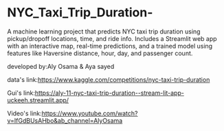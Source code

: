 # NYC_Taxi_Trip_Duration-
A machine learning project that predicts NYC taxi trip duration using pickup/dropoff locations, time, and ride info. Includes a Streamlit web app with an interactive map, real-time predictions, and a trained model using features like Haversine distance, hour, day, and passenger count.

developed by:Aly Osama & Aya sayed 


data's link:https://www.kaggle.com/competitions/nyc-taxi-trip-duration

Gui's link:https://aly-11-nyc-taxi-trip-duration--stream-lit-app-uckeeh.streamlit.app/

Video's link:https://www.youtube.com/watch?v=IfGdBUsAHbo&ab_channel=AlyOsama
